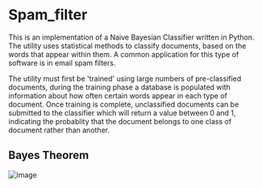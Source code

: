 # Spam_filter
This is an implementation of a Naive Bayesian Classifier written in Python. The utility uses statistical methods to classify documents, based on the words that appear within them. A common application for this type of software is in email spam filters.

The utility must first be 'trained' using large numbers of pre-classified documents, during the training phase a database is populated with information about how often certain words appear in each type of document. Once training is complete, unclassified documents can be submitted to the classifier which will return a value between 0 and 1, indicating the probablity that the document belongs to one class of document rather than another.

## Bayes Theorem
![image](https://user-images.githubusercontent.com/32382556/36624422-c5967612-18c3-11e8-99a5-1566e536fe7d.png)

